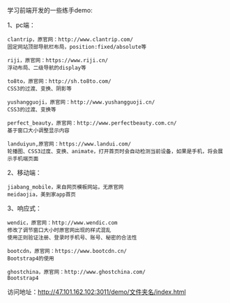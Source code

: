 学习前端开发的一些练手demo:

1、pc端：

    clantrip，原官网：http://www.clantrip.com/ 
    固定网站顶部导航栏布局，position:fixed/absolute等

    riji，原官网：https://www.riji.cn/
    浮动布局、二级导航的display等

    to8to，原官网：http://sh.to8to.com/
    CSS3的过渡、变换、阴影等

    yushangguoji，原官网：http://www.yushangguoji.cn/
    CSS3的过渡、变换等

    perfect_beauty，原官网：http://www.perfectbeauty.com.cn/
    基于窗口大小调整显示内容
    
    landuiyun,原官网：https://www.landui.com/
    轮播图、CSS3过度、变换、animate，打开首页时会自动检测当前设备，如果是手机，将会展示手机端页面
        
2、移动端：

    jiabang_mobile，来自网页模板网站，无原官网
    meidaojia，美到家app首页
    
3、响应式：

    wendic，原官网：http://www.wendic.com
    修改了调节窗口大小时原官网出现的样式混乱
    使用正则验证注册、登录时手机号、账号、秘密的合法性    

    bootcdn，原官网：https://www.bootcdn.cn/
    Bootstrap4的使用

    ghostchina，原官网：http://www.ghostchina.com/
    Bootstrap4         
    
访问地址：http://47.101.162.102:3011/demo/文件夹名/index.html
